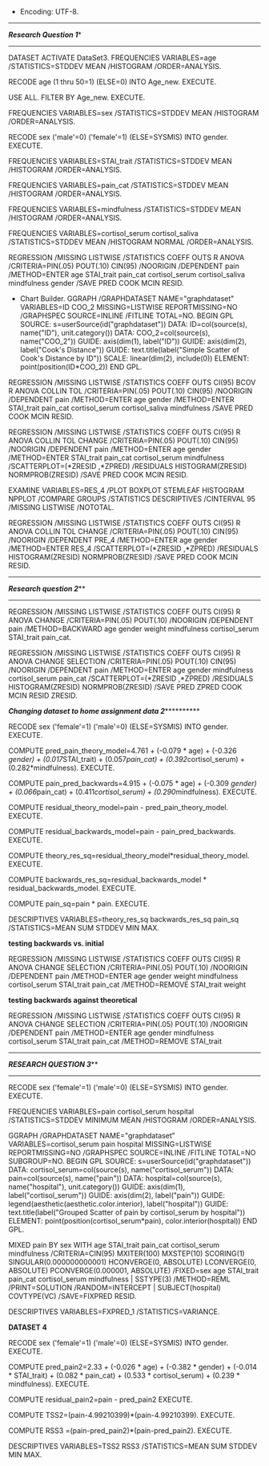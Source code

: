 * Encoding: UTF-8.

*******************************************************************************
***************************Research Question 1****************************
********************************************************************************

DATASET ACTIVATE DataSet3.
FREQUENCIES VARIABLES=age
  /STATISTICS=STDDEV MEAN
  /HISTOGRAM
  /ORDER=ANALYSIS.

RECODE age (1 thru 50=1) (ELSE=0) INTO Age_new.
EXECUTE.

USE ALL.
FILTER BY Age_new.
EXECUTE.

FREQUENCIES VARIABLES=sex
  /STATISTICS=STDDEV MEAN
  /HISTOGRAM
  /ORDER=ANALYSIS.

RECODE sex ('male'=0) ('female'=1) (ELSE=SYSMIS) INTO gender.
EXECUTE.

FREQUENCIES VARIABLES=STAI_trait
  /STATISTICS=STDDEV MEAN
  /HISTOGRAM
  /ORDER=ANALYSIS.

FREQUENCIES VARIABLES=pain_cat
  /STATISTICS=STDDEV MEAN
  /HISTOGRAM
  /ORDER=ANALYSIS.

FREQUENCIES VARIABLES=mindfulness
  /STATISTICS=STDDEV MEAN
  /HISTOGRAM
  /ORDER=ANALYSIS.

FREQUENCIES VARIABLES=cortisol_serum cortisol_saliva
  /STATISTICS=STDDEV MEAN
  /HISTOGRAM NORMAL
  /ORDER=ANALYSIS.

REGRESSION
  /MISSING LISTWISE
  /STATISTICS COEFF OUTS R ANOVA
  /CRITERIA=PIN(.05) POUT(.10) CIN(95)
  /NOORIGIN 
  /DEPENDENT pain
  /METHOD=ENTER age STAI_trait pain_cat cortisol_serum cortisol_saliva mindfulness gender
  /SAVE PRED COOK MCIN RESID.

* Chart Builder.
GGRAPH
  /GRAPHDATASET NAME="graphdataset" VARIABLES=ID COO_2 MISSING=LISTWISE REPORTMISSING=NO
  /GRAPHSPEC SOURCE=INLINE
  /FITLINE TOTAL=NO.
BEGIN GPL
  SOURCE: s=userSource(id("graphdataset"))
  DATA: ID=col(source(s), name("ID"), unit.category())
  DATA: COO_2=col(source(s), name("COO_2"))
  GUIDE: axis(dim(1), label("ID"))
  GUIDE: axis(dim(2), label("Cook's Distance"))
  GUIDE: text.title(label("Simple Scatter of Cook's Distance by ID"))
  SCALE: linear(dim(2), include(0))
  ELEMENT: point(position(ID*COO_2))
END GPL.

REGRESSION
  /MISSING LISTWISE
  /STATISTICS COEFF OUTS CI(95) BCOV R ANOVA COLLIN TOL
  /CRITERIA=PIN(.05) POUT(.10) CIN(95)
  /NOORIGIN 
  /DEPENDENT pain
  /METHOD=ENTER age gender
  /METHOD=ENTER STAI_trait pain_cat cortisol_serum cortisol_saliva mindfulness
  /SAVE PRED COOK MCIN RESID.


REGRESSION
  /MISSING LISTWISE
  /STATISTICS COEFF OUTS CI(95) R ANOVA COLLIN TOL CHANGE
  /CRITERIA=PIN(.05) POUT(.10) CIN(95)
  /NOORIGIN 
  /DEPENDENT pain
  /METHOD=ENTER age gender
  /METHOD=ENTER STAI_trait pain_cat cortisol_serum mindfulness
  /SCATTERPLOT=(*ZRESID ,*ZPRED)
  /RESIDUALS HISTOGRAM(ZRESID) NORMPROB(ZRESID)
  /SAVE PRED COOK MCIN RESID.

EXAMINE VARIABLES=RES_4
  /PLOT BOXPLOT STEMLEAF HISTOGRAM NPPLOT
  /COMPARE GROUPS
  /STATISTICS DESCRIPTIVES
  /CINTERVAL 95
  /MISSING LISTWISE
  /NOTOTAL.

REGRESSION
  /MISSING LISTWISE
  /STATISTICS COEFF OUTS CI(95) R ANOVA COLLIN TOL CHANGE
  /CRITERIA=PIN(.05) POUT(.10) CIN(95)
  /NOORIGIN 
  /DEPENDENT PRE_4
  /METHOD=ENTER age gender
  /METHOD=ENTER RES_4
  /SCATTERPLOT=(*ZRESID ,*ZPRED)
  /RESIDUALS HISTOGRAM(ZRESID) NORMPROB(ZRESID)
  /SAVE PRED COOK MCIN RESID.
 
 ************************************************************************************
 *****************************Research question 2*******************************
 ************************************************************************************

REGRESSION
  /MISSING LISTWISE
  /STATISTICS COEFF OUTS CI(95) R ANOVA CHANGE
  /CRITERIA=PIN(.05) POUT(.10)
  /NOORIGIN 
  /DEPENDENT pain
  /METHOD=BACKWARD age gender weight mindfulness cortisol_serum STAI_trait pain_cat.

REGRESSION
  /MISSING LISTWISE
  /STATISTICS COEFF OUTS CI(95) R ANOVA CHANGE SELECTION
  /CRITERIA=PIN(.05) POUT(.10) CIN(95)
  /NOORIGIN 
  /DEPENDENT pain
  /METHOD=ENTER age gender mindfulness cortisol_serum pain_cat
  /SCATTERPLOT=(*ZRESID ,*ZPRED)
  /RESIDUALS HISTOGRAM(ZRESID) NORMPROB(ZRESID)
  /SAVE PRED ZPRED COOK MCIN RESID ZRESID.

*******Changing dataset to home assignment data 2*****************

RECODE sex ('female'=1) ('male'=0) (ELSE=SYSMIS) INTO gender.
EXECUTE.

COMPUTE pred_pain_theory_model=4.761 + (-0.079 * age) + (-0.326 *gender) + (0.017*STAI_trait) + 
    (0.057*pain_cat) + (0.392*cortisol_serum) + (0.282*mindfulness).
EXECUTE.

COMPUTE pain_pred_backwards=4.915 + (-0.075 * age) + (-0.309 *gender) + (0.066*pain_cat) + 
    (0.411*cortisol_serum) + (0.290*mindfulness).
EXECUTE.

COMPUTE residual_theory_model=pain - pred_pain_theory_model.
EXECUTE.

COMPUTE residual_backwards_model=pain - pain_pred_backwards.
EXECUTE.

COMPUTE theory_res_sq=residual_theory_model*residual_theory_model.
EXECUTE.

COMPUTE backwards_res_sq=residual_backwards_model * residual_backwards_model.
EXECUTE.

COMPUTE pain_sq=pain * pain.
EXECUTE.

DESCRIPTIVES VARIABLES=theory_res_sq backwards_res_sq pain_sq
  /STATISTICS=MEAN SUM STDDEV MIN MAX.

**testing backwards vs. initial**

REGRESSION
  /MISSING LISTWISE
  /STATISTICS COEFF OUTS CI(95) R ANOVA CHANGE SELECTION
  /CRITERIA=PIN(.05) POUT(.10)
  /NOORIGIN 
  /DEPENDENT pain
  /METHOD=ENTER age gender weight mindfulness cortisol_serum STAI_trait pain_cat
  /METHOD=REMOVE STAI_trait weight 
  
**testing backwards against theoretical**

REGRESSION
  /MISSING LISTWISE
  /STATISTICS COEFF OUTS CI(95) R ANOVA CHANGE SELECTION
  /CRITERIA=PIN(.05) POUT(.10)
  /NOORIGIN 
  /DEPENDENT pain
  /METHOD=ENTER age gender mindfulness cortisol_serum STAI_trait pain_cat
  /METHOD=REMOVE STAI_trait
  
******************************************************************************
***********************RESEARCH QUESTION 3*************************
******************************************************************************

RECODE sex ('female'=1) ('male'=0) (ELSE=SYSMIS) INTO gender.
EXECUTE.

FREQUENCIES VARIABLES=pain cortisol_serum hospital
  /STATISTICS=STDDEV MINIMUM MEAN
  /HISTOGRAM
  /ORDER=ANALYSIS.

GGRAPH
  /GRAPHDATASET NAME="graphdataset" VARIABLES=cortisol_serum pain hospital MISSING=LISTWISE 
    REPORTMISSING=NO
  /GRAPHSPEC SOURCE=INLINE
  /FITLINE TOTAL=NO SUBGROUP=NO.
BEGIN GPL
  SOURCE: s=userSource(id("graphdataset"))
  DATA: cortisol_serum=col(source(s), name("cortisol_serum"))
  DATA: pain=col(source(s), name("pain"))
  DATA: hospital=col(source(s), name("hospital"), unit.category())
  GUIDE: axis(dim(1), label("cortisol_serum"))
  GUIDE: axis(dim(2), label("pain"))
  GUIDE: legend(aesthetic(aesthetic.color.interior), label("hospital"))
  GUIDE: text.title(label("Grouped Scatter of pain by cortisol_serum by hospital"))
  ELEMENT: point(position(cortisol_serum*pain), color.interior(hospital))
END GPL.

MIXED pain BY sex WITH age STAI_trait pain_cat cortisol_serum mindfulness
  /CRITERIA=CIN(95) MXITER(100) MXSTEP(10) SCORING(1) SINGULAR(0.000000000001) HCONVERGE(0, 
    ABSOLUTE) LCONVERGE(0, ABSOLUTE) PCONVERGE(0.000001, ABSOLUTE)
  /FIXED=sex age STAI_trait pain_cat cortisol_serum mindfulness | SSTYPE(3)
  /METHOD=REML
  /PRINT=SOLUTION
  /RANDOM=INTERCEPT | SUBJECT(hospital) COVTYPE(VC)
  /SAVE=FIXPRED RESID.

DESCRIPTIVES VARIABLES=FXPRED_1
  /STATISTICS=VARIANCE.

****DATASET 4****

RECODE sex ('female'=1) ('male'=0) (ELSE=SYSMIS) INTO gender.
EXECUTE.

COMPUTE pred_pain2=2.33 + (-0.026 * age) + (-0.382 * gender) + (-0.014 * STAI_trait) + (0.082 * 
    pain_cat) + (0.533 * cortisol_serum) + (0.239 * mindfulness).
EXECUTE.

COMPUTE residual_pain2=pain - pred_pain2
EXECUTE.

COMPUTE TSS2=(pain-4.99210399)*(pain-4.99210399).
EXECUTE.

COMPUTE RSS3 =(pain-pred_pain2)*(pain-pred_pain2).
EXECUTE.

DESCRIPTIVES VARIABLES=TSS2 RSS3
  /STATISTICS=MEAN SUM STDDEV MIN MAX.
